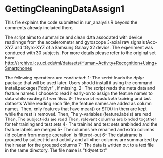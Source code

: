 # GettingCleaningDataAssign1

This file explains the code submitted in run_analysis.R beyond the comments already included there.

The script aims to summarize and clean data associated with device readinings from the accelerometer and gyroscope 3-axial raw signals tAcc-XYZ and tGyro-XYZ of a Samsung Galaxy S2 device. The experiment was conduced with 30 subjects.
For more details please refer to the original set here: 
http://archive.ics.uci.edu/ml/datasets/Human+Activity+Recognition+Using+Smartphones 

The following operations are conducted:
1- The script loads the dplyr package that will be used later. Users should install it using the command install.packages("dplyr"), if missing.
2- The script reads the meta data and feature names. I choose to read it early-on to assign the feature names to data while reading it from files.
3- The script reads both training and test datasets
While reading each file, the feature names are added as column names.
Then, only features that have mean() or STD() in them are kept while the rest is removed.
Then, The y-variables (feature.labels) are read
Then, The subject-ids are read
Then, relevant columns are binded together for teh training and test sets
4- The trainind and test sets arebinded and the feature labels are merged
5- The columns are renamed and extra columns (id column from merge operation) is filtered-out
6- The dataframe is grouped by subject-id and activity and all other columns are summarized by their mean for the grouped columns
7- The data is written out to a text file in the same directory. The file name is "tidyset.txt"
